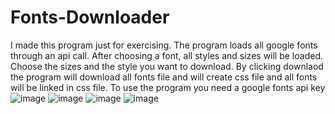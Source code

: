 # Fonts-Downloader
I made this program just for exercising.
The program loads all google fonts through an api call.
After choosing a font, all styles and sizes will be loaded.
Choose the sizes and the style you want to download.
By clicking downlaod the program will download all fonts file and will create css file and all fonts will be linked in css file.
To use the program you need a google fonts api key 
![image](https://user-images.githubusercontent.com/109212127/221409527-7956425c-af22-4eb1-837a-23597e9904a1.png)
![image](https://user-images.githubusercontent.com/109212127/221409611-ac067f21-2b1a-43f9-ad7c-b6aa58b8d9ed.png)
![image](https://user-images.githubusercontent.com/109212127/221409621-28c2d3c0-9a4d-426a-864d-d8da97b36d66.png)
![image](https://user-images.githubusercontent.com/109212127/221409629-3e4d12d4-5b70-4149-a51f-b93e2ac3fdfa.png)



